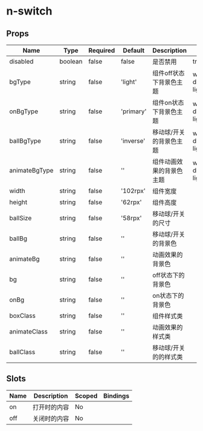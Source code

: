 # n-switch

## Props
| Name | Type | Required | Default | Description | Choices |
| --- | --- | --- | --- | --- | --- |
| disabled | boolean | false | false | 是否禁用 | true, false | 
| bgType | string | false | 'light' | 组件off状态下背景色主题 | white,black,transparent,nav,default,primary,success,warning,error,custom,link,light,middle,dark,inverse,page,hover,hover-dark,mask,mask-dark,text,text-second,text-third,text-forth,text-inverse,text-place,text-disabled,border,border-light,border-middle,border-dark,none,gradient | 
| onBgType | string | false | 'primary' | 组件on状态下背景色主题 | white,black,transparent,nav,default,primary,success,warning,error,custom,link,light,middle,dark,inverse,page,hover,hover-dark,mask,mask-dark,text,text-second,text-third,text-forth,text-inverse,text-place,text-disabled,border,border-light,border-middle,border-dark,none,gradient | 
| ballBgType | string | false | 'inverse' | 移动球/开关的背景色主题 | white,black,transparent,nav,default,primary,success,warning,error,custom,link,light,middle,dark,inverse,page,hover,hover-dark,mask,mask-dark,text,text-second,text-third,text-forth,text-inverse,text-place,text-disabled,border,border-light,border-middle,border-dark,none,gradient | 
| animateBgType | string | false | '' | 组件动画效果的背景色主题 | white,black,transparent,nav,default,primary,success,warning,error,custom,link,light,middle,dark,inverse,page,hover,hover-dark,mask,mask-dark,text,text-second,text-third,text-forth,text-inverse,text-place,text-disabled,border,border-light,border-middle,border-dark,none,gradient | 
| width | string | false | '102rpx' | 组件宽度 |  | 
| height | string | false | '62rpx' | 组件高度 |  | 
| ballSize | string | false | '58rpx' | 移动球/开关的尺寸 |  | 
| ballBg | string | false | '' | 移动球/开关的背景色 |  | 
| animateBg | string | false | '' | 动画效果的背景色 |  | 
| bg | string | false | '' | off状态下的背景色 |  | 
| onBg | string | false | '' | on状态下的背景色 |  | 
| boxClass | string | false | '' | 组件样式类 |  | 
| animateClass | string | false | '' | 动画效果的样式类 |  | 
| ballClass | string | false | '' | 移动球/开关的的样式类 |  | 

## Slots
| Name | Description | Scoped | Bindings |
| --- | --- | --- | --- |
| on | 打开时的内容 | No |  |
| off | 关闭时的内容 | No |  |

